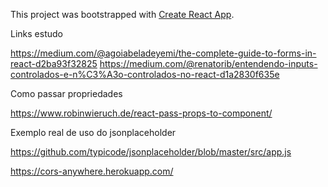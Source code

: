 This project was bootstrapped with [Create React App](https://github.com/facebook/create-react-app).

Links estudo

https://medium.com/@agoiabeladeyemi/the-complete-guide-to-forms-in-react-d2ba93f32825
https://medium.com/@renatorib/entendendo-inputs-controlados-e-n%C3%A3o-controlados-no-react-d1a2830f635e

Como passar propriedades

https://www.robinwieruch.de/react-pass-props-to-component/

Exemplo real de uso do jsonplaceholder

https://github.com/typicode/jsonplaceholder/blob/master/src/app.js
 
https://cors-anywhere.herokuapp.com/
